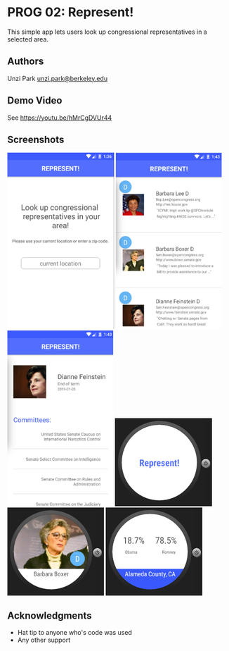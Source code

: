 # PROG 02: Represent!

This simple app lets users look up congressional representatives in a selected area.

## Authors

Unzi Park unzi.park@berkeley.edu

## Demo Video

See https://youtu.be/hMrCgDVUr44

## Screenshots

<img src="screenshots/phone_1.png" height="400" alt="Screenshot"/>
<img src="screenshots/phone_2.png" height="400" alt="Screenshot"/>
<img src="screenshots/phone_3.png" height="400" alt="Screenshot"/>
<img src="screenshots/watch_1.png" height="200" alt="Screenshot"/>
<img src="screenshots/watch_2.png" height="200" alt="Screenshot"/>
<img src="screenshots/watch_3.png" height="200" alt="Screenshot"/>

## Acknowledgments

* Hat tip to anyone who's code was used
* Any other support
